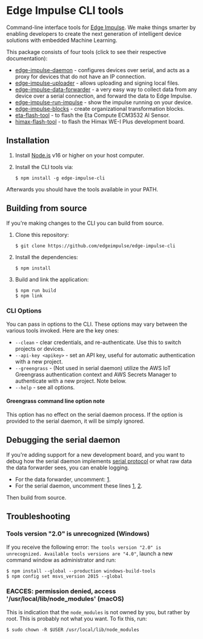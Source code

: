 # Edge Impulse CLI tools

Command-line interface tools for [Edge Impulse](https://www.edgeimpulse.com). We make things smarter by enabling developers to create the next generation of intelligent device solutions with embedded Machine Learning.

This package consists of four tools (click to see their respective documentation):

* [edge-impulse-daemon](https://docs.edgeimpulse.com/docs/cli-daemon) - configures devices over serial, and acts as a proxy for devices that do not have an IP connection.
* [edge-impulse-uploader](https://docs.edgeimpulse.com/docs/cli-uploader) - allows uploading and signing local files.
* [edge-impulse-data-forwarder](https://docs.edgeimpulse.com/docs/cli-data-forwarder) - a very easy way to collect data from any device over a serial connection, and forward the data to Edge Impulse.
* [edge-impulse-run-impulse](https://docs.edgeimpulse.com/docs/cli-run-impulse) - show the impulse running on your device.
* [edge-impulse-blocks](https://docs.edgeimpulse.com/docs/cli-blocks) - create organizational transformation blocks.
* [eta-flash-tool](https://docs.edgeimpulse.com/docs/cli-eta-flash-tool) - to flash the Eta Compute ECM3532 AI Sensor.
* [himax-flash-tool](https://docs.edgeimpulse.com/docs/cli-himax-flash-tool) - to flash the Himax WE-I Plus development board.

## Installation

1. Install [Node.js](https://nodejs.org/en/) v16 or higher on your host computer.
2. Install the CLI tools via:

    ```
    $ npm install -g edge-impulse-cli
    ```

Afterwards you should have the tools available in your PATH.

## Building from source

If you're making changes to the CLI you can build from source.

1. Clone this repository:

    ```
    $ git clone https://github.com/edgeimpulse/edge-impulse-cli
    ```

1. Install the dependencies:

    ```
    $ npm install
    ```

1. Build and link the application:

    ```
    $ npm run build
    $ npm link
    ```

### CLI Options

You can pass in options to the CLI. These options may vary between the various tools invoked. Here are the key ones:

* `--clean` - clear credentials, and re-authenticate. Use this to switch projects or devices.
* `--api-key <apikey>` - set an API key, useful for automatic authentication with a new project.
* `--greengrass` - (Not used in serial daemon) utilize the AWS IoT Greengrass authentication context and AWS Secrets Manager to authenticate with a new project. Note below.
* `--help` - see all options.

#### Greengrass command line option note

This option has no effect on the serial daemon process. If the option is provided to the serial daemon, it will be simply ignored.

## Debugging the serial daemon

If you're adding support for a new development board, and you want to debug how the serial daemon implements [serial protocol](https://docs.edgeimpulse.com/reference#remote-mgmt-serial-protocol) or what raw data the data forwarder sees, you can enable logging.

* For the data forwarder, uncomment: [1](https://github.com/edgeimpulse/edgeimpulse/blob/d4168023478e7ad6b3808687e7a9c02961ec4be9/serial-daemon/cli/data-forwarder.ts#L113).
* For the serial daemon, uncomment these lines [1](https://github.com/edgeimpulse/edgeimpulse/blob/d4168023478e7ad6b3808687e7a9c02961ec4be9/studio/shared/daemon/ei-serial-protocol.ts#L768), [2](https://github.com/edgeimpulse/edgeimpulse/blob/d4168023478e7ad6b3808687e7a9c02961ec4be9/studio/shared/daemon/ei-serial-protocol.ts#L786).

Then build from source.

## Troubleshooting

### Tools version "2.0" is unrecognized (Windows)

If you receive the following error: `The tools version "2.0" is unrecognized. Available tools versions are "4.0"`, launch a new command window as administrator and run:

```
$ npm install --global --production windows-build-tools
$ npm config set msvs_version 2015 --global
```

### EACCES: permission denied, access '/usr/local/lib/node_modules' (macOS)

This is indication that the `node_modules` is not owned by you, but rather by root. This is probably not what you want. To fix this, run:

```
$ sudo chown -R $USER /usr/local/lib/node_modules
```
